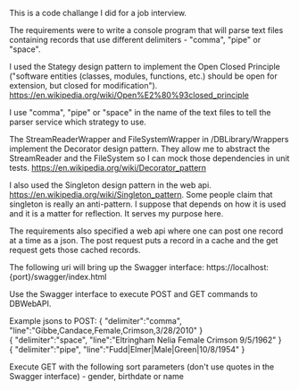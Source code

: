  This is a code challange I did for a job interview.

The requirements were to write a console program that will parse text files containing records that use different delimiters - "comma", "pipe" or "space".

I used the Stategy design pattern to implement the Open Closed Principle ("software entities (classes, modules, functions, etc.) should be open for extension, but closed for modification"). https://en.wikipedia.org/wiki/Open%E2%80%93closed_principle 

I use "comma", "pipe" or "space" in the name of the text files to tell the parser service which strategy to use. 

The StreamReaderWrapper and FileSystemWrapper in /DBLibrary/Wrappers implement the Decorator design pattern. They allow me to abstract the StreamReader and the FileSystem so I can mock those dependencies in unit tests. https://en.wikipedia.org/wiki/Decorator_pattern

I also used the Singleton design pattern in the web api. https://en.wikipedia.org/wiki/Singleton_pattern. Some people claim that singleton is really an anti-pattern. I suppose that depends on how it is used and it is a matter for reflection. It serves my purpose here.

The requirements also specified a web api where one can post one record at a time as a json. The post request puts a record in a cache and the get request gets those cached records.

The following uri will bring up the Swagger interface:
https://localhost:{port}/swagger/index.html

Use the Swagger interface to execute POST and GET commands to DBWebAPI.

Example jsons to POST:
{ "delimiter":"comma", "line":"Gibbe,Candace,Female,Crimson,3/28/2010" }   
{ "delimiter":"space", "line":"Eltringham Nelia Female Crimson 9/5/1962" }   
{ "delimiter":"pipe", "line":"Fudd|Elmer|Male|Green|10/8/1954" }

Execute GET with the following sort parameters (don't use quotes in the Swagger interface) - 
gender,
birthdate or 
name 
